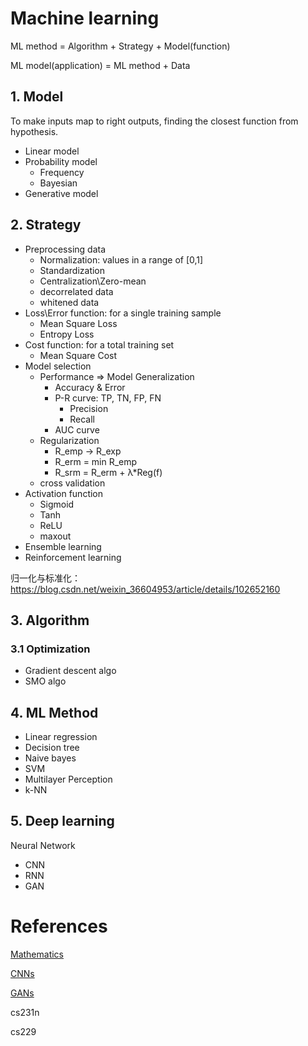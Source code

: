 # Machine learning

ML method = Algorithm + Strategy + Model(function)

ML model(application) = ML method + Data

## 1. Model

To make inputs map to right outputs, finding the closest function from hypothesis.

- Linear model
- Probability model
  - Frequency
  - Bayesian
- Generative model

## 2. Strategy

- Preprocessing data
  - Normalization: values in a range of [0,1]
  - Standardization
  - Centralization\Zero-mean
  - decorrelated data
  - whitened data
- Loss\Error function: for a single training sample
  - Mean Square Loss
  - Entropy Loss
- Cost function: for a total training set
  - Mean Square Cost
- Model selection
  - Performance ⇒ Model Generalization
    - Accuracy & Error
    - P-R curve: TP, TN, FP, FN
      - Precision
      - Recall
    - AUC curve
  - Regularization
    - R_emp → R_exp
    - R_erm = min R_emp
    - R_srm = R_erm + λ*Reg(f)
  - cross validation
- Activation function
  - Sigmoid
  - Tanh
  - ReLU
  - maxout
- Ensemble learning
- Reinforcement learning



归一化与标准化：https://blog.csdn.net/weixin_36604953/article/details/102652160

## 3. Algorithm

### 3.1 Optimization

- Gradient descent algo
- SMO algo

## 4. ML Method

- Linear regression
- Decision tree
- Naive bayes
- SVM
- Multilayer Perception
- k-NN

## 5. Deep learning

Neural Network

- CNN
- RNN
- GAN

# References

[Mathematics](https://www.notion.so/Mathematics-53c5f6d22c6f498cabcaca736558f7aa)

[CNNs](https://www.notion.so/CNNs-87009a2386d84dcc85f63c82b645d2f6)

[GANs](https://www.notion.so/GANs-d9d083517cef4994ad807f98051e0e1e)

cs231n

cs229